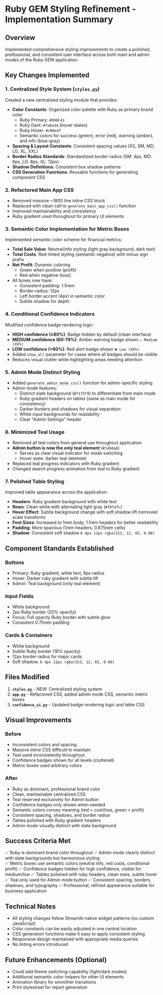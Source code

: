 # Ruby GEM Styling Refinement - Implementation Summary

## Overview
Implemented comprehensive styling improvements to create a polished, professional, and consistent user interface across both main and admin modes of the Ruby GEM application.

## Key Changes Implemented

### 1. Centralized Style System (`styles.py`)
Created a new centralized styling module that provides:
- **Color Constants**: Organized color palette with Ruby as primary brand color
  - Ruby Primary: `#990C41`
  - Ruby Dark: `#7a0a34` (hover states)
  - Ruby Hover: `#c00e4f`
  - Semantic colors for success (green), error (red), warning (amber), and info (blue-gray)
- **Spacing & Layout Constants**: Consistent spacing values (XS, SM, MD, LG, XL, XXL)
- **Border Radius Standards**: Standardized border radius (SM: 4px, MD: 6px, LG: 8px, XL: 12px)
- **Shadow Definitions**: Consistent box shadow patterns
- **CSS Generation Functions**: Reusable functions for generating component CSS

### 2. Refactored Main App CSS
- Removed massive ~1800 line inline CSS block
- Replaced with clean call to `generate_main_app_css()` function
- Improved maintainability and consistency
- Ruby gradient used throughout for primary UI elements

### 3. Semantic Color Implementation for Metric Boxes
Implemented semantic color scheme for financial metrics:
- **Total Sale Value**: Neutral/info styling (light gray background, dark text)
- **Total Costs**: Red-tinted styling (semantic negative) with minus sign prefix
- **Net Profit**: Dynamic coloring
  - Green when positive (profit)
  - Red when negative (loss)
- All boxes now have:
  - Consistent padding: 1.5rem
  - Border-radius: 12px
  - Left border accent (4px) in semantic color
  - Subtle shadow for depth

### 4. Conditional Confidence Indicators
Modified confidence badge rendering logic:
- **HIGH confidence (≥80%)**: Badge hidden by default (clean interface)
- **MEDIUM confidence (60-79%)**: Amber warning badge shown `⚠️ Medium (XX%)`
- **LOW confidence (<60%)**: Red alert badge shown `❌ Low (XX%)`
- Added `show_all` parameter for cases where all badges should be visible
- Reduces visual clutter while highlighting areas needing attention

### 5. Admin Mode Distinct Styling
- Added `generate_admin_mode_css()` function for admin-specific styling
- Admin mode features:
  - Distinct slate background (`#f1f5f9`) to differentiate from main mode
  - Ruby gradient headers on tables (same as main mode for consistency)
  - Darker borders and shadows for visual separation
  - White input backgrounds for readability
  - Clear "Admin Settings" header

### 6. Minimized Teal Usage
- Removed all teal colors from general use throughout application
- **Admin button is now the only teal element** (`#14b8a6`)
  - Serves as clear visual indicator for mode switching
  - Hover state: darker teal (`#0d9488`)
- Replaced teal progress indicators with Ruby gradient
- Changed search progress animation from teal to Ruby gradient

### 7. Polished Table Styling
Improved table appearance across the application:
- **Headers**: Ruby gradient background with white text
- **Rows**: Clean white with alternating light gray (`#f8fafc`)
- **Hover Effect**: Subtle background change with soft shadow lift (removed scale transform)
- **Font Sizes**: Increased to 1rem body, 1.1rem headers for better readability
- **Padding**: More spacious (1rem headers, 0.875rem cells)
- **Shadow**: Consistent soft shadow `0 4px 12px rgba(153, 12, 65, 0.08)`

## Component Standards Established

### Buttons
- Primary: Ruby gradient, white text, 8px radius
- Hover: Darker ruby gradient with subtle lift
- Admin: Teal background (only teal element)

### Input Fields
- White background
- 2px Ruby border (20% opacity)
- Focus: Full opacity Ruby border with subtle glow
- Consistent 0.75rem padding

### Cards & Containers
- White background
- Subtle Ruby border (18% opacity)
- 12px border radius for major cards
- Soft shadow: `0 4px 12px rgba(153, 12, 65, 0.08)`

## Files Modified
1. **`styles.py`** - NEW: Centralized styling system
2. **`app.py`** - Refactored CSS, added admin mode CSS, semantic metric boxes
3. **`confidence_ui.py`** - Updated badge rendering logic and table CSS

## Visual Improvements

### Before
- Inconsistent colors and spacing
- Massive inline CSS difficult to maintain
- Teal used inconsistently throughout
- Confidence badges shown for all levels (cluttered)
- Metric boxes used arbitrary colors

### After
- Ruby as dominant, professional brand color
- Clean, maintainable centralized CSS
- Teal reserved exclusively for Admin button
- Confidence badges only shown when needed
- Semantic colors convey meaning (red = cost/loss, green = profit)
- Consistent spacing, shadows, and border radius
- Tables polished with Ruby gradient headers
- Admin mode visually distinct with slate background

## Success Criteria Met
✅ Ruby is dominant brand color throughout
✅ Admin mode clearly distinct with slate backgrounds but harmonious styling  
✅ Metric boxes use semantic colors (neutral info, red costs, conditional profit)
✅ Confidence badges hidden for high confidence, visible for medium/low
✅ Tables polished with ruby headers, clean rows, subtle hover
✅ Teal only used for Admin mode button
✅ Consistent spacing, borders, shadows, and typography
✅ Professional, refined appearance suitable for business application

## Technical Notes
- All styling changes follow Streamlit-native widget patterns (no custom JavaScript)
- Color constants can be easily adjusted in one central location
- CSS generation functions make it easy to apply consistent styling
- Responsive design maintained with appropriate media queries
- No linting errors introduced

## Future Enhancements (Optional)
- Could add theme switching capability (light/dark modes)
- Additional semantic color helpers for other UI elements
- Animation library for smoother transitions
- Print stylesheet for report generation

